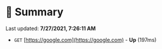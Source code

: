 # 📖 Summary
Last updated: **7/27/2021, 7:26:11 AM**

- `GET` [https://google.com](https://google.com) - **Up** (197ms)
